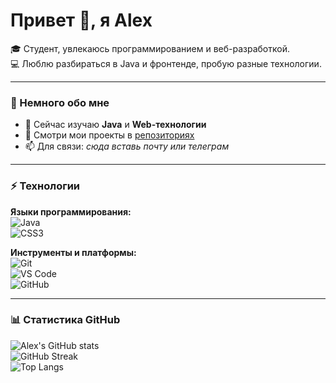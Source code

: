 # Привет 👋, я Alex

🎓 Студент, увлекаюсь программированием и веб-разработкой.  
💻 Люблю разбираться в Java и фронтенде, пробую разные технологии.  

---

### 🚀 Немного обо мне
- 🌱 Сейчас изучаю **Java** и **Web-технологии**  
- 🔭 Смотри мои проекты в [репозиториях](https://github.com/alex-tyz?tab=repositories)  
- 📫 Для связи: *сюда вставь почту или телеграм*  

---

### ⚡ Технологии

**Языки программирования:**  
![Java](https://img.shields.io/badge/Java-ED8B00?style=for-the-badge&logo=openjdk&logoColor=white)  
![CSS3](https://img.shields.io/badge/CSS3-1572B6?style=for-the-badge&logo=css3&logoColor=white)  

**Инструменты и платформы:**  
![Git](https://img.shields.io/badge/Git-F05032?style=for-the-badge&logo=git&logoColor=white)  
![VS Code](https://img.shields.io/badge/VS%20Code-0078d7?style=for-the-badge&logo=visual-studio-code&logoColor=white)  
![GitHub](https://img.shields.io/badge/GitHub-181717?style=for-the-badge&logo=github&logoColor=white)  

---

### 📊 Статистика GitHub

![Alex's GitHub stats](https://github-readme-stats.vercel.app/api?username=alex-tyz&show_icons=true&theme=radical)  
![GitHub Streak](https://github-readme-streak-stats.herokuapp.com/?user=alex-tyz&theme=radical)  
![Top Langs](https://github-readme-stats.vercel.app/api/top-langs/?username=alex-tyz&layout=compact&theme=radical)  
